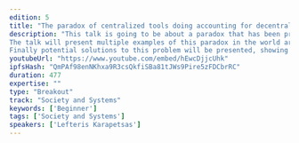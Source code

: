 ```yaml
---
edition: 5
title: "The paradox of centralized tools doing accounting for decentralized finance"
description: "This talk is going to be about a paradox that has been prevalent since the early days of Cryptocurrencies. Cryptocurrencies were made to empower the individual, to be their own bank and to enable financial freedom without having to rely on centralized institutions. The paradox lies in the contradiction that when people want to do accounting or analytics for this new financial system they happily turn to centralized tools. This act enforces the status quo of finance being managed by centralized platforms and goes against the spirit of decentralization, undermining everything we are building.
The talk will present multiple examples of this paradox in the world around us, from the way people do analytics (Blockfolio e.t.c.), to the way they do tax accounting (Bitcoin Tax e.t.c.). There will be some theorizing on why this is the case and underline why this is bad for the ecosystem and exceptionally dangerous for the people who utilize such services.
Finally potential solutions to this problem will be presented, showing how a tool that performs decentralized financial analytics, accounting and tax reporting should look like in order to respect user's privacy and fit in this new era of decentralized finance we are now entering."
youtubeUrl: "https://www.youtube.com/embed/hEwcDjjcUhk"
ipfsHash: "QmPAf98enNKhxa9R3csQkfiSBa81tJWs9Pire5zFDCbrRC"
duration: 477
expertise: ""
type: "Breakout"
track: "Society and Systems"
keywords: ['Beginner']
tags: ['Society and Systems']
speakers: ['Lefteris Karapetsas']
---
```

